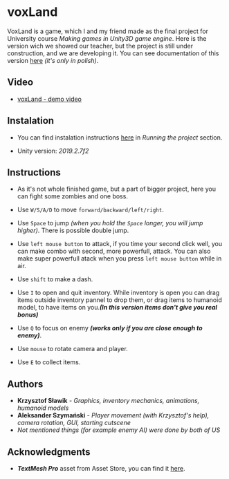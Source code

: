 # voxLand

VoxLand is a game, which I and my friend made as the final project for University course *Making games in Unity3D game engine*. Here is the version wich we showed our teacher, but the project is still under construction, and we are developing it.
You can see documentation of this version [here](./VoxLand.pdf) *(it's only in polish)*.

## Video

* [voxLand - demo video](https://youtu.be/6g6Be8tLhWk)

## Instalation

* You can find instalation instructions [here](https://github.com/Bitterisland6/Unity/blob/master/README.md) in *Running the project* section.

* Unity version: *2019.2.7f2*

## Instructions

* As it's not whole finished game, but a part of bigger project, here you can fight some zombies and one boss.

* Use `W/S/A/D` to move `forward/backward/left/right`.

* Use `Space` to jump *(when you hold the `Space` longer, you will jump higher)*. There is possible double jump.

* Use `left mouse button` to attack, if you time your second click well, you can make combo with second, more powerfull, attack. You can also make super powerfull atack when you press `left mouse button` while in air.

* Use `shift` to make a dash.

* Use `I` to open and quit inventory. While inventory is open you can drag items outside inventory pannel to drop them, or drag items to humanoid model, to have items on you.***(In this version items don't give you real bonus)***

* Use `Q` to focus on enemy ***(works only if you are close enough to enemy)***.

* Use `mouse` to rotate camera and player.

* Use `E` to collect items.

## Authors
* **Krzysztof Sławik** - *Graphics, inventory mechanics, animations, humanoid models*
* **Aleksander Szymański** - *Player movement (with Krzysztof's help), camera rotation, GUI, starting cutscene*
* *Not mentioned things (for example enemy AI) were done by both of US*


## Acknowledgments

* ***TextMesh Pro*** asset from Asset Store, you can find it [here](https://assetstore.unity.com/packages/essentials/beta-projects/textmesh-pro-84126).